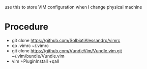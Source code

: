 use this to store VIM configuration when I change physical machine 

Procedure 
====
- git clone https://github.com/SolbiatiAlessandro/vimrc
- cp .vimrc ~/.vimrc
- git clone https://github.com/VundleVim/Vundle.vim.git ~/.vim/bundle/Vundle.vim
- vim +PluginInstall +qall

